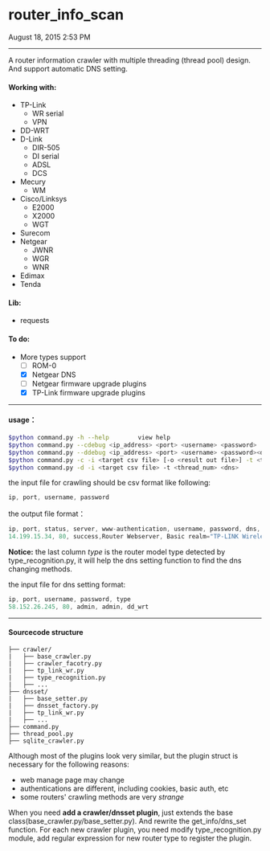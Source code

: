 # router_info_scan

August 18, 2015 2:53 PM
- - -
A router information crawler with multiple threading (thread pool) design. And support automatic DNS setting.

#### Working with: 
- TP-Link
	- WR serial 
	- VPN 
- DD-WRT
- D-Link 
	- DIR-505
	- DI serial
	- ADSL
	- DCS
- Mecury
	- WM
- Cisco/Linksys
	- E2000
	- X2000
	- WGT
- Surecom
- Netgear
	- JWNR
	- WGR
	- WNR
- Edimax
- Tenda

#### Lib:
- requests

#### To do:
- More types support
	- [ ] ROM-0
	- [x] Netgear DNS
	- [ ] Netgear firmware upgrade plugins
	- [x] TP-Link firmware upgrade plugins

- - -

#### usage：
```bash
$python command.py -h --help		view help
$python command.py --cdebug <ip_address> <port> <username> <password>		test router info crawling func
$python command.py --ddebug <ip_address> <port> <username> <password><dns1><dns2><router_typep>		test router dns setting func
$python command.py -c -i <target csv file> [-o <result out file>] -t <thread_num>		crawling targets info
$python command.py -d -i <target csv file> -t <thread_num> <dns>		set targets dns
```

the input file for crawling should be csv format like following:
```js
ip, port, username, password
```
the output file format：
```js
ip, port, status, server, www-authentication, username, password, dns, type
14.199.15.34, 80, success,Router Webserver, Basic realm="TP-LINK Wireless N Gigabit Router WR1043ND" , admin, admin, 202.120.2.101, dd_wrt
```

**Notice:** the last column *type* is the router model type detected by type_recognition.py, it will help the dns setting function to find the dns changing methods.


the input file for dns setting format:
```js
ip, port, username, password, type
58.152.26.245, 80, admin, admin, dd_wrt
```

- - -

#### Sourcecode structure
```
├── crawler/
|   ├── base_crawler.py
|   ├── crawler_facotry.py
|   ├── tp_link_wr.py
|   ├── type_recognition.py
|   ├── ...
├── dnsset/
|   ├── base_setter.py
|   ├── dnsset_factory.py
|   ├── tp_link_wr.py
|   ├── ...
├── command.py
├── thread_pool.py
├── sqlite_crawler.py
```

Although most of the plugins look very similar, but the plugin struct is necessary for the following reasons:
- web manage page may change
- authentications are different, including cookies, basic auth, etc
- some routers' crawling methods are very *strange*

When you need **add a crawler/dnsset plugin**, just extends the base class(base_crawler.py/base_setter.py). And rewrite the get_info/dns_set function.
For each new crawler plugin, you need modify type_recognition.py module, add regular expression for new router type to register the plugin.

